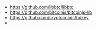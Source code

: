 - https://github.com/libbtc/libbtc
- https://github.com/bitcoinjs/bitcoinjs-lib
- https://github.com/cryptocoinjs/hdkey
- 

